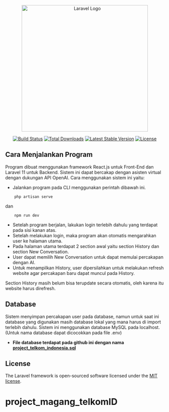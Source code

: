 <p align="center"><a href="https://laravel.com" target="_blank"><img src="https://raw.githubusercontent.com/laravel/art/master/logo-lockup/5%20SVG/2%20CMYK/1%20Full%20Color/laravel-logolockup-cmyk-red.svg" width="400" alt="Laravel Logo"></a></p>

<p align="center">
<a href="https://github.com/laravel/framework/actions"><img src="https://github.com/laravel/framework/workflows/tests/badge.svg" alt="Build Status"></a>
<a href="https://packagist.org/packages/laravel/framework"><img src="https://img.shields.io/packagist/dt/laravel/framework" alt="Total Downloads"></a>
<a href="https://packagist.org/packages/laravel/framework"><img src="https://img.shields.io/packagist/v/laravel/framework" alt="Latest Stable Version"></a>
<a href="https://packagist.org/packages/laravel/framework"><img src="https://img.shields.io/packagist/l/laravel/framework" alt="License"></a>
</p>

## Cara Menjalankan Program

Program dibuat menggunakan framework React.js untuk Front-End dan Laravel 11 untuk Backend. Sistem ini dapat bercakap dengan asisten virtual dengan dukungan API OpenAI. Cara menggunakan sistem ini yaitu:

-   Jalankan program pada CLI menggunakan perintah dibawah ini.

```
    php artisan serve
```

dan

```
    npm run dev
```

-   Setelah program berjalan, lakukan login terlebih dahulu yang terdapat pada sisi kanan atas.
-   Setelah melakukan login, maka program akan otomatis mengarahkan user ke halaman utama.
-   Pada halaman utama terdapat 2 section awal yaitu section History dan section New Conversation.
-   User dapat memilih New Conversation untuk dapat memulai percakapan dengan AI.
-   Untuk menampilkan History, user dipersilahkan untuk melakukan refresh website agar percakapan baru dapat muncul pada History.

Section History masih belum bisa terupdate secara otomatis, oleh karena itu website harus direfresh.

## Database

Sistem menyimpan percakapan user pada database, namun untuk saat ini database yang digunakan masih database lokal yang mana harus di import terlebih dahulu. Sistem ini menggunakan database MySQL pada localhost. (Untuk nama database dapat dicocokkan pada file .env)

-   **File database terdapat pada github ini dengan nama [project_telkom_indonesia.sql](https://github.com/Styaa/project_magang_telkomID/blob/main/project_telkom_indonesia.sql)**

## License

The Laravel framework is open-sourced software licensed under the [MIT license](https://opensource.org/licenses/MIT).

# project_magang_telkomID
